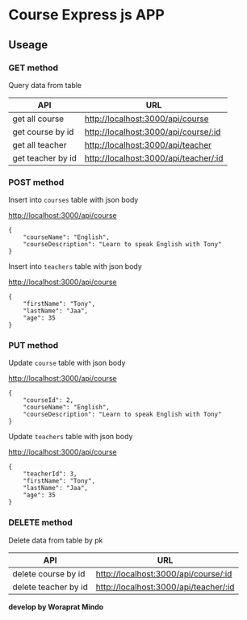 # Course Express js APP

## Useage
### GET method

Query data from table

|       API      |                 URL                      |
| -------------- | ---------------------------------------- |
| get all course | [http://localhost:3000/api/course](http://localhost:3000/api/course) |
| get course by id | [http://localhost:3000/api/course/:id](http://localhost:3000/api/course/:id) |
| get all teacher | [http://localhost:3000/api/teacher](http://localhost:3000/api/teacher) |
| get teacher by id | [http://localhost:3000/api/teacher/:id](http://localhost:3000/api/teacher) |


### POST method
Insert into `courses` table with json body

[http://localhost:3000/api/course](http://localhost:3000/api/course)

```
{
    "courseName": "English",
    "courseDescription": "Learn to speak English with Tony"
}
```

Insert into `teachers` table with json body

[http://localhost:3000/api/course](http://localhost:3000/api/course)

```
{
    "firstName": "Tony",
    "lastName": "Jaa",
    "age": 35
}
```

### PUT method
Update `course` table with json body

[http://localhost:3000/api/course](http://localhost:3000/api/course)

```
{
    "courseId": 2,
    "courseName": "English",
    "courseDescription": "Learn to speak English with Tony"
}
```

Update `teachers` table with json body

[http://localhost:3000/api/course](http://localhost:3000/api/course)

```
{
    "teacherId": 3,
    "firstName": "Tony",
    "lastName": "Jaa",
    "age": 35
}
```

### DELETE method

Delete data from table by pk

|       API      |                 URL                      |
| -------------- | ---------------------------------------- |
| delete course by id | [http://localhost:3000/api/course/:id](http://localhost:3000/api/course/:id) |
| delete teacher by id | [http://localhost:3000/api/teacher/:id](http://localhost:3000/api/teacher) |


**develop by Woraprat Mindo**